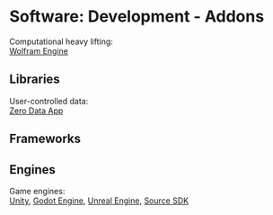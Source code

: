 # Software: Development - Addons

Computational heavy lifting:  
[Wolfram Engine](https://www.wolfram.com/engine/)

## Libraries

User-controlled data:  
[Zero Data App](https://0data.app/)

## Frameworks

## Engines

Game engines:  
[Unity](https://unity.com/),
[Godot Engine](https://godotengine.org/),
[Unreal Engine](https://www.unrealengine.com/),
[Source SDK](https://developer.valvesoftware.com/wiki/SDK_Installation)
